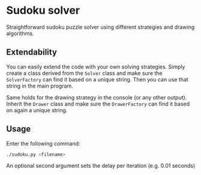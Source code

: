 # Sudoku solver
Straightforward sudoku puzzle solver using different strategies and drawing algorithms.

## Extendability
You can easily extend the code with your own solving strategies. Simply create a class derived from the `Solver` class and make sure the `SolverFactory` can find it based on a unique string. Then you can use that string in the main program.

Same holds for the drawing strategy in the console (or any other output). Inherit the `Drawer` class and make sure the `DrawerFactory` can find it based on again a unique string.

## Usage
Enter the following command:

```sh
./sudoku.py <filename>
```

An optional second argument sets the delay per iteration (e.g. 0.01 seconds)
